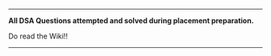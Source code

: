 ********************************************************************************************************

**All DSA Questions attempted and solved during placement preparation.**

Do read the Wiki!!

********************************************************************************************************

